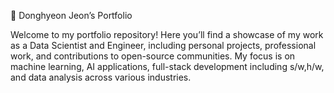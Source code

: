 📂 Donghyeon Jeon’s Portfolio

Welcome to my portfolio repository! Here you’ll find a showcase of my work as a Data Scientist and Engineer, 
including personal projects, professional work, and contributions to open-source communities. My focus is on machine learning, AI applications, 
full-stack development including s/w,h/w, and data analysis across various industries.
